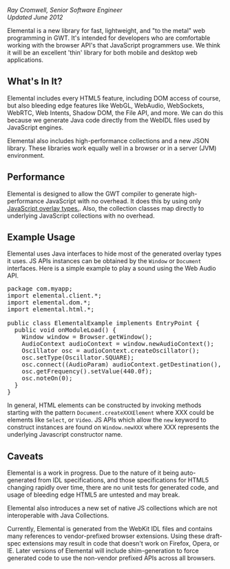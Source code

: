 <i>Ray Cromwell, Senior Software Engineer</i>
<br>
<i>Updated June 2012</i>

<p> Elemental is a new library for fast, lightweight, and "to the metal" web programming in GWT.
It's intended for developers who are comfortable working with the browser API's that JavaScript
programmers use. We think it will be an excellent 'thin' library for both mobile and desktop web
applications.
</p>

<h2 id="Contents">What's In It?</h2>

<p> Elemental includes every HTML5 feature, including DOM access of course, but also
bleeding edge features like WebGL, WebAudio, WebSockets, WebRTC, Web Intents, Shadow DOM,
the File API, and more. We can do this because we generate Java code directly from the WebIDL
files used by JavaScript engines.
</p>

<p> Elemental also includes high-performance collections and a new JSON library. These libraries
work equally well in a browser or in a server (JVM) environment.
</p>

<h2 id="Performance">Performance</h2>

<p> Elemental is designed to allow the GWT compiler to generate high-performance JavaScript with no
overhead. It does this by using only
<a href="../doc/latest/DevGuideCodingBasicsOverlay.html">JavaScript overlay types.</a>. Also,
the collection classes map directly to underlying JavaScript collections with no overhead.
</p>

<h2 id="Example">Example Usage</h2>
<p> Elemental uses Java interfaces to hide most of the generated overlay types it uses. JS APIs instances
can be obtained by the <code>Window</code> or <code>Document</code> interfaces. Here is a simple example to play a sound using
the Web Audio API.

<pre class="prettyprint">
package com.myapp;
import elemental.client.*;
import elemental.dom.*;
import elemental.html.*;

public class ElementalExample implements EntryPoint {
  public void onModuleLoad() {
    Window window = Browser.getWindow();
    AudioContext audioContext = window.newAudioContext();
    Oscillator osc = audioContext.createOscillator();
    osc.setType(Oscillator.SQUARE);
    osc.connect((AudioParam) audioContext.getDestination(), 0);
    osc.getFrequency().setValue(440.0f);
    osc.noteOn(0);
  }  
}
</pre>

<p> In general, HTML elements can be constructed by invoking methods starting with the pattern
<code>Document.createXXXElement</code> where XXX could be elements like <code>Select</code>,
or <code>Video</code>. JS APIs which allow the <code>new</code> keyword to construct instances
are found on <code>Window.newXXX</code> where XXX represents the underlying Javascript 
constructor name.

<h2 id="Caveats">Caveats</h2>

<p>
Elemental is a work in progress. Due to the nature of it being auto-generated from IDL specifications,
and those specifications for HTML5 changing rapidly over time, there are no unit tests for
generated code, and usage of bleeding edge HTML5 are untested and may break.

<p>
Elemental also introduces a new set of native JS collections which are not interoperable with Java
Collections. 

<p>
Currently, Elemental is generated from the WebKit IDL files and contains many references to
vendor-prefixed browser extensions. Using these draft-spec extensions may result in code that doesn't 
work on Firefox, Opera, or IE. Later versions of Elemental will include shim-generation
to force generated code to use the non-vendor prefixed APIs across all browsers.

